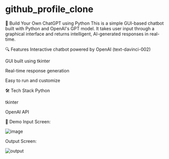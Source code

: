 # github_profile_clone

🧠 Build Your Own ChatGPT using Python
This is a simple GUI-based chatbot built with Python and OpenAI's GPT model. It takes user input through a graphical interface and returns intelligent, AI-generated responses in real-time.

🔍 Features
Interactive chatbot powered by OpenAI (text-davinci-002)

GUI built using tkinter

Real-time response generation

Easy to run and customize

🛠️ Tech Stack
Python

tkinter

OpenAI API

📸 Demo
Input Screen:

![image](https://github.com/user-attachments/assets/174f9b7a-04bd-4068-8b4e-13f231f269f1)


Output Screen:

![output](https://github.com/user-attachments/assets/5eef72c3-0dc8-4ace-8700-3b48e959c252)



